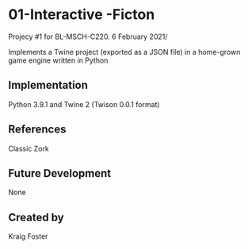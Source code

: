 # 01-Interactive -Ficton
Projecy #1 for BL-MSCH-C220. 6 February 2021/

Implements a Twine project (exported as a JSON file) in a home-grown game engine written in Python 


## Implementation
Python 3.9.1 and Twine 2 (Twison 0.0.1 format)

## References
Classic Zork

## Future Development
None

## Created by
Kraig Foster 